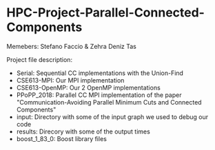 # HPC-Project-Parallel-Connected-Components
Memebers: Stefano Faccio & Zehra Deniz Tas

Project file description:
- Serial: Sequential CC implementations with the Union-Find
- CSE613-MPI: Our MPI implementation
- CSE613-OpenMP: Our 2 OpenMP implementations
- PPoPP_2018: Parallel CC MPI implementation of the paper "Communication-Avoiding Parallel Minimum Cuts and Connected Components"
- input: Directory with some of the input graph we used to debug our code
- results: Direcory with some of the output times
- boost_1_83_0: Boost library files
